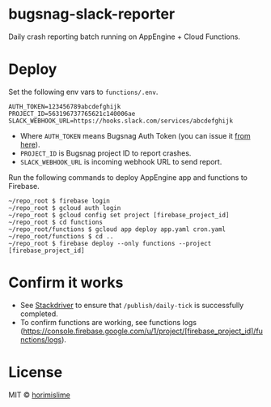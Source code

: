 # bugsnag-slack-reporter
Daily crash reporting batch running on AppEngine + Cloud Functions.

# Deploy
Set the following env vars to `functions/.env`.

```
AUTH_TOKEN=123456789abcdefghijk
PROJECT_ID=563196737765621c140006ae
SLACK_WEBHOOK_URL=https://hooks.slack.com/services/abcdefghijk
```

- Where `AUTH_TOKEN` means Bugsnag Auth Token (you can issue it [from here](https://app.bugsnag.com/settings/my-account)).
- `PROJECT_ID` is Bugsnag project ID to report crashes.
- `SLACK_WEBHOOK_URL` is incoming webhook URL to send report.

Run the following commands to deploy AppEngine app and functions to Firebase.

```
~/repo_root $ firebase login
~/repo_root $ gcloud auth login
~/repo_root $ gcloud config set project [firebase_project_id]
~/repo_root $ cd functions
~/repo_root/functions $ gcloud app deploy app.yaml cron.yaml
~/repo_root/functions $ cd ..
~/repo_root $ firebase deploy --only functions --project [firebase_project_id]
```

# Confirm it works
- See [Stackdriver](https://console.cloud.google.com/logs/viewer) to ensure that `/publish/daily-tick` is successfully completed.
- To confirm functions are working,  see functions logs (https://console.firebase.google.com/u/1/project/[firebase_project_id]/functions/logs).

# License
MIT © [horimislime](https://horimisli.me/about)
